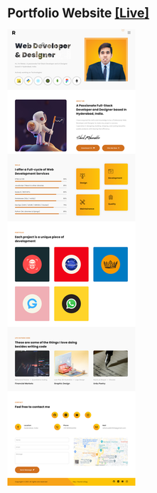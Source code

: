 # Portfolio Website [[Live]](https://hardly-human.github.io)

<a href="https://hardly-human.github.io"><img src="./img/demo.png" /></a>
